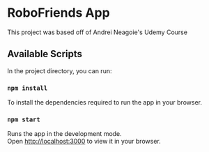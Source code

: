 # RoboFriends App

This project was based off of Andrei Neagoie's Udemy Course

## Available Scripts

In the project directory, you can run:

### `npm install`

To install the dependencies required to run the app in your browser.

### `npm start`

Runs the app in the development mode.\
Open [http://localhost:3000](http://localhost:3000) to view it in your browser.
